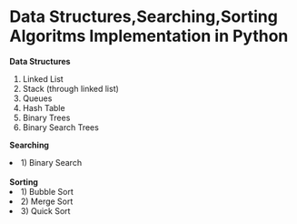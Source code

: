 # Data Structures,Searching,Sorting Algoritms Implementation in Python
<b>Data Structures</b>
1) Linked List
2) Stack (through linked list)
3) Queues
4) Hash Table
5) Binary Trees
6) Binary Search Trees

<b>Searching</b>
<li>1) Binary Search</li>
<br>
<b>Sorting</b>
<li>1) Bubble Sort</li>
<li>2) Merge Sort</li>
<li>3) Quick Sort</li>
